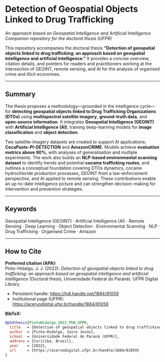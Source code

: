 # Detection of Geospatial Objects Linked to Drug Trafficking
*An approach based on Geospatial Intelligence and Artificial Intelligence*  
*Companion repository for the doctoral thesis (UFPR)*

This repository accompanies the doctoral thesis **“Detection of geospatial objects linked to drug trafficking: an approach based on geospatial intelligence and artificial intelligence.”** It provides a concise overview, citation details, and pointers for readers and practitioners working at the intersection of GEOINT, remote sensing, and AI for the analysis of organised crime and illicit economies.

---

## Summary
The thesis proposes a methodology—grounded in the intelligence cycle—for **detecting geospatial objects linked to Drug Trafficking Organizations (DTOs)** using **multispectral satellite imagery**, **ground-truth data**, and **open-source information**. It integrates **Geospatial Intelligence (GEOINT)** with **Artificial Intelligence (AI)**, training deep-learning models for **image classification** and **object detection**.

Two satellite-imagery datasets are created to support AI applications: **CocaPaste-PI-DETECTION** and **AmazonCRIME**. Models achieve **evaluation metrics above 90%**, with analyses of generalisation and multiple experiments. The work also builds an **NLP-based environmental scanning dataset** to identify trends and potential **cocaine trafficking routes**, and outlines a conceptual foundation covering DTOs dynamics, cocaine hydrochloride production processes, GEOINT from a law-enforcement perspective, and AI applied to remote sensing. These contributions enable an up-to-date intelligence picture and can strengthen decision-making for intervention and prevention strategies.

---

## Keywords
Geospatial Intelligence (GEOINT) · Artificial Intelligence (AI) · Remote Sensing · Deep Learning · Object Detection · Environmental Scanning · NLP · Drug Trafficking · Organised Crime · Amazon

---

## How to Cite
**Preferred citation (APA):**  
Pinto-Hidalgo, J. J. (2022). *Detection of geospatial objects linked to drug trafficking: an approach based on geospatial intelligence and artificial intelligence* (Doctoral thesis, Universidade Federal do Paraná). UFPR Digital Library.

- Persistent handle: https://hdl.handle.net/1884/81059  
- Institutional page (UFPR): https://acervodigital.ufpr.br/handle/1884/81059

**BibTeX:**
```bibtex
@phdthesis{PintoHidalgo_2022_PhD_UFPR,
  title   = {Detection of geospatial objects linked to drug trafficking: an approach based on geospatial intelligence and artificial intelligence},
  author  = {Pinto-Hidalgo, Jairo Jesús},
  school  = {Universidade Federal do Paraná (UFPR)},
  address = {Curitiba, Brazil},
  year    = {2022},
  url     = {https://acervodigital.ufpr.br/handle/1884/81059}
}
